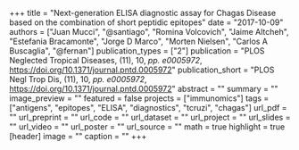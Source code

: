 +++
title = "Next-generation ELISA diagnostic assay for Chagas Disease based on the combination of short peptidic epitopes"
date = "2017-10-09"
authors = ["Juan Mucci", "@santiago", "Romina Volcovich", "Jaime Altcheh", "Estefania Bracamonte", "Jorge D Marco", "Morten Nielsen", "Carlos A Buscaglia", "@fernan"]
publication_types = ["2"]
publication = "PLOS Neglected Tropical Diseases, (11), 10, _pp. e0005972_, https://doi.org/10.1371/journal.pntd.0005972"
publication_short = "PLOS Negl Trop Dis, (11), 10, _pp. e0005972_, https://doi.org/10.1371/journal.pntd.0005972"
abstract = ""
summary = ""
image_preview = ""
featured = false
projects = ["immunomics"]
tags = ["antigens", "epitopes", "ELISA", "diagnostics", "tcruzi", "chagas"]
url_pdf = ""
url_preprint = ""
url_code = ""
url_dataset = ""
url_project = ""
url_slides = ""
url_video = ""
url_poster = ""
url_source = ""
math = true
highlight = true
[header]
image = ""
caption = ""
+++
